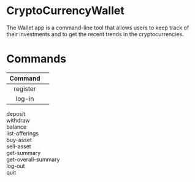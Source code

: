 # CryptoCurrencyWallet 

The Wallet app is a command-line tool that allows users to keep track of their investments and to get the recent trends in the cryptocurrencies.

# Commands
Command               | <Parameters> |
:-------------------: | :----------:
register |
log-in   |
deposit     
withdraw     
balance      
list-offerings      
buy-asset      
sell-asset     
get-summary       
get-overall-summary       
log-out       
quit       
